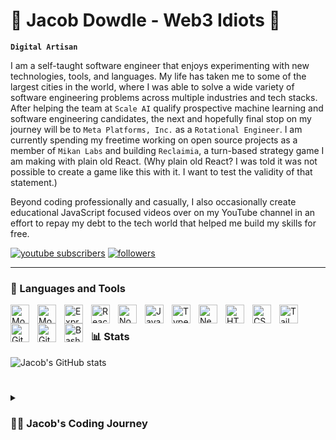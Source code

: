 # 🛫 Jacob Dowdle - Web3 Idiots 🛬

**`Digital Artisan`**

I am a self-taught software engineer that enjoys experimenting with new technologies, tools, and languages. My life has taken me to some of the largest cities in the world, where I was able to solve a wide variety of software engineering problems across multiple industries and tech stacks. After helping the team at `Scale AI` qualify prospective machine learning and software engineering candidates, the next and hopefully final stop on my journey will be to `Meta Platforms, Inc.` as a `Rotational Engineer`. I am currently spending my freetime working on open source projects as a member of `Mikan Labs` and building `Reclaimia`, a turn-based strategy game I am making with plain old React. (Why plain old React? I was told it was not possible to create a game like this with it. I want to test the validity of that statement.)

Beyond coding professionally and casually, I also occasionally create educational JavaScript focused videos over on my YouTube channel in an effort to repay my debt to the tech world that helped me build my skills for free.

   <p align="left">
      <a href="https://www.youtube.com/@web3idiots?sub_confirmation=1">
         <img alt="youtube subscribers" title="Subscribe to my YouTube channel" src="https://custom-icon-badges.demolab.com/youtube/channel/subscribers/UCscaDB5Sgar2CBc-hcx211w?color=%23E05D44&label=SUBSCRIBE&logo=video&logoColor=white&style=for-the-badge&labelColor=CE4630"/></a> 
      <a href="https://github.com/jakovid?tab=followers">
         <img alt="followers" title="Follow me on Github" src="https://custom-icon-badges.demolab.com/github/followers/jakovid?color=236ad3&labelColor=1155ba&style=for-the-badge&logo=person-add&label=Follow&logoColor=white"/></a>
      
   </p>

---

### 🧰 Languages and Tools

<img align="left" alt="Mongodb" width="30px" style="padding-right:10px;" src="https://cdn.jsdelivr.net/gh/devicons/devicon@latest/icons/mongodb/mongodb-original.svg" />

<img align="left" alt="Mongoose" width="30px" style="padding-right:10px;" src="https://cdn.jsdelivr.net/gh/devicons/devicon@latest/icons/mongoose/mongoose-original-wordmark.svg" />

<img align="left" alt="Express" width="30px" style="padding-right:10px;" src="https://cdn.jsdelivr.net/gh/devicons/devicon@latest/icons/express/express-original.svg" />

<img align="left" alt="React" width="30px" style="padding-right:10px;" src="https://cdn.jsdelivr.net/gh/devicons/devicon@latest/icons/react/react-original-wordmark.svg" />

<img align="left" alt="NodeJS" width="30px" style="padding-right:10px;" src="https://cdn.jsdelivr.net/gh/devicons/devicon/icons/nodejs/nodejs-original.svg" />

<img align="left" alt="JavaScript" width="30px" style="padding-right:10px;" src="https://cdn.jsdelivr.net/gh/devicons/devicon/icons/javascript/javascript-original.svg"/>

<img align="left" alt="TypeScript" width="30px" style="padding-right:10px;" src="https://cdn.jsdelivr.net/gh/devicons/devicon/icons/typescript/typescript-plain.svg" />

<img align="left" alt="NextJS" width="30px" style="padding-right:10px;" src="https://cdn.jsdelivr.net/gh/devicons/devicon/icons/nextjs/nextjs-original.svg" />

<img align="left" alt="HTML" width="30px" style="padding-right:10px;" src="https://cdn.jsdelivr.net/gh/devicons/devicon/icons/html5/html5-plain.svg" />

<img align="left" alt="CSS" width="30px" style="padding-right:10px;" src="https://cdn.jsdelivr.net/gh/devicons/devicon/icons/css3/css3-plain.svg" />

<img align="left" alt="Tailwindcss" width="30px" style="padding-right:10px;" src="https://cdn.jsdelivr.net/gh/devicons/devicon/icons/tailwindcss/tailwindcss-original-wordmark.svg" />

<img align="left" alt="Git" width="30px" style="padding-right:10px;" src="https://cdn.jsdelivr.net/gh/devicons/devicon/icons/git/git-original.svg" />

<img align="left" alt="GitHub" width="30px" style="padding-right:10px;" src="https://cdn.jsdelivr.net/gh/devicons/devicon/icons/github/github-original.svg" />

<img align="left" alt="Bash" width="30px" style="padding-right:10px;" src="https://cdn.jsdelivr.net/gh/devicons/devicon/icons/bash/bash-original.svg" />

<br />

### 📊 Stats

![Jacob's GitHub stats](https://github-readme-stats.vercel.app/api?username=jakovid&show_icons=true&theme=gruvbox)

<!-- ![GitHub Streak](https://streak-stats.demolab.com?user=jakovid&theme=gruvbox&border_radius=4.5) -->

#

<details>
 <summary><h3>👨‍💻 Jacob's Coding Journey</h3></summary>

I held a variety of analytical focused roles after university. I did database creation and analysis for a legal services company that protected large corporations from those pesky workers that want to be compensated correctly, created industry reports for a financial services company that acted as a third party expert on behalf of banks and companies going public on the Hong Kong Stock Exhange, and completed a masters degree focused on official financing competition in Africa between the United States and China. In the summer of 2019, I had the option of working as a consultant for a major law firm in Shanghai, or moving to Taipei to bootstrap a company in the tourism industry. I chose the latter, and discovered programming when I taught myself how to build our webiste. 2020 was not a great year for a tourism company, but it allowed me to find a career I love. I have continued to build websites and web apps, joined a fellowship to learn DSA and system design, and co-founded a team that builds open source projects. Life is great, the job market isn't, but that won't stop me. As the youngest in a long line of coal miners, it was my destiny to hashtag learn to code.

[youtube]: https://www.youtube.com/@web3idiots
